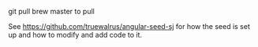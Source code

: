 git pull brew master to pull

See https://github.com/truewalrus/angular-seed-sj for how the seed is set up and how to modify and add code to it.
